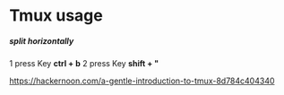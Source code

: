 # Tmux usage

##### split horizontally
1 press Key **ctrl + b**
2 press Key **shift + "**


https://hackernoon.com/a-gentle-introduction-to-tmux-8d784c404340
